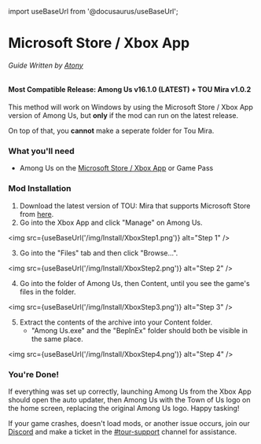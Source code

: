 import useBaseUrl from '@docusaurus/useBaseUrl';

# Microsoft Store / Xbox App
###### Guide Written by [Atony](https://github.com/AtonyGit)

#### Most Compatible Release: Among Us v16.1.0 (**LATEST**) + TOU Mira v1.0.2

This method will work on Windows by using the Microsoft Store / Xbox App version of Among Us, but **only** if the mod can run on the latest release.

On top of that, you **cannot** make a seperate folder for Tou Mira.

### What you'll need

- Among Us on the [Microsoft Store / Xbox App](https://apps.microsoft.com/detail/9NG07QJNK38J) or Game Pass

### Mod Installation

1. Download the latest version of TOU: Mira that supports Microsoft Store from [here](https://github.com/AU-Avengers/TOU-Mira/releases/latest).
2. Go into the Xbox App and click "Manage" on Among Us.

<img src={useBaseUrl('/img/Install/XboxStep1.png')} alt="Step 1" />

3. Go into the "Files" tab and then click "Browse...".

<img src={useBaseUrl('/img/Install/XboxStep2.png')} alt="Step 2" />

4. Go into the folder of Among Us, then Content, until you see the game's files in the folder.

<img src={useBaseUrl('/img/Install/XboxStep3.png')} alt="Step 3" />

5. Extract the contents of the archive into your Content folder.
    - "Among Us.exe" and the "BepInEx" folder should both be visible in the same place.

<img src={useBaseUrl('/img/Install/XboxStep4.png')} alt="Step 4" />


### You're Done!

If everything was set up correctly, launching Among Us from the Xbox App should open the auto updater, then Among Us with the Town of Us logo on the home screen, replacing the original Among Us logo. Happy tasking!

If your game crashes, doesn't load mods, or another issue occurs, join our [Discord](https://discord.gg/ugyc4EVUYZ) and make a ticket in the [#tour-support](https://discord.com/channels/890249154402586734/900986905154453504) channel for assistance.
